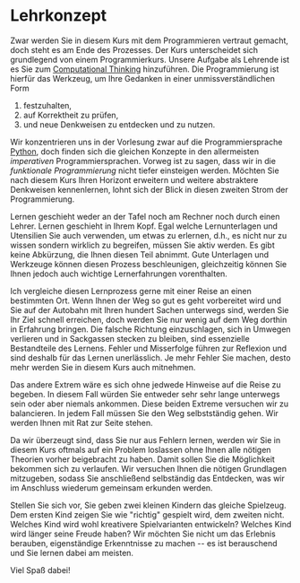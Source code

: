 # Lehrkonzept

Zwar werden Sie in diesem Kurs mit dem Programmieren vertraut gemacht, doch steht es am Ende des Prozesses.
Der Kurs unterscheidet sich grundlegend von einem Programmierkurs.
Unsere Aufgabe als Lehrende ist es Sie zum [Computational Thinking](sec-what-is-ct) hinzuführen. 
Die Programmierung ist hierfür das Werkzeug, um Ihre Gedanken in einer unmissverständlichen Form

1. festzuhalten,
2. auf Korrektheit zu prüfen,
3. und neue Denkweisen zu entdecken und zu nutzen.

Wir konzentrieren uns in der Vorlesung zwar auf die Programmiersprache [Python](sec-python), doch finden sich die gleichen Konzepte in den allermeisten *imperativen* Programmiersprachen.
Vorweg ist zu sagen, dass wir in die *funktionale Programmierung* nicht tiefer einsteigen werden.
Möchten Sie nach diesem Kurs Ihren Horizont erweitern und weitere abstraktere Denkweisen kennenlernen, lohnt sich der Blick in diesen zweiten Strom der Programmierung.

Lernen geschieht weder an der Tafel noch am Rechner noch durch einen Lehrer.
Lernen geschieht in Ihrem Kopf.
Egal welche Lernunterlagen und Utensilien Sie auch verwenden, um etwas zu erlernen, d.h., es nicht nur zu wissen sondern wirklich zu begreifen, müssen Sie aktiv werden.
Es gibt keine Abkürzung, die Ihnen diesen Teil abnimmt.
Gute Unterlagen und Werkzeuge können diesen Prozess beschleunigen, gleichzeitig können Sie Ihnen jedoch auch wichtige Lernerfahrungen vorenthalten.

Ich vergleiche diesen Lernprozess gerne mit einer Reise an einen bestimmten Ort.
Wenn Ihnen der Weg so gut es geht vorbereitet wird und Sie auf der Autobahn mit Ihren hundert Sachen unterwegs sind, werden Sie Ihr Ziel schnell erreichen, doch werden Sie nur wenig auf dem Weg dorthin in Erfahrung bringen.
Die falsche Richtung einzuschlagen, sich in Umwegen verlieren und in Sackgassen stecken zu bleiben, sind essenzielle Bestandteile des Lernens.
Fehler und Misserfolge führen zur Reflexion und sind deshalb für das Lernen unerlässlich.
Je mehr Fehler Sie machen, desto mehr werden Sie in diesem Kurs auch mitnehmen.

Das andere Extrem wäre es sich ohne jedwede Hinweise auf die Reise zu begeben.
In diesem Fall würden Sie entweder sehr sehr lange unterwegs sein oder aber niemals ankommen.
Diese beiden Extreme versuchen wir zu balancieren.
In jedem Fall müssen Sie den Weg selbstständig gehen.
Wir werden Ihnen mit Rat zur Seite stehen.

Da wir überzeugt sind, dass Sie nur aus Fehlern lernen, werden wir Sie in diesem Kurs oftmals auf ein Problem loslassen ohne Ihnen alle nötigen Theorien vorher beigebracht zu haben.
Damit sollen Sie die Möglichkeit bekommen sich zu verlaufen.
Wir versuchen Ihnen die nötigen Grundlagen mitzugeben, sodass Sie anschließend selbständig das Entdecken, was wir im Anschluss wiederum gemeinsam erkunden werden.

Stellen Sie sich vor, Sie geben zwei kleinen Kindern das gleiche Spielzeug.
Dem ersten Kind zeigen Sie wie "richtig" gespielt wird, dem zweiten nicht.
Welches Kind wird wohl kreativere Spielvarianten entwickeln?
Welches Kind wird länger seine Freude haben?
Wir möchten Sie nicht um das Erlebnis berauben, eigenständige Erkenntnisse zu machen -- es ist berauschend und Sie lernen dabei am meisten.

Viel Spaß dabei!
